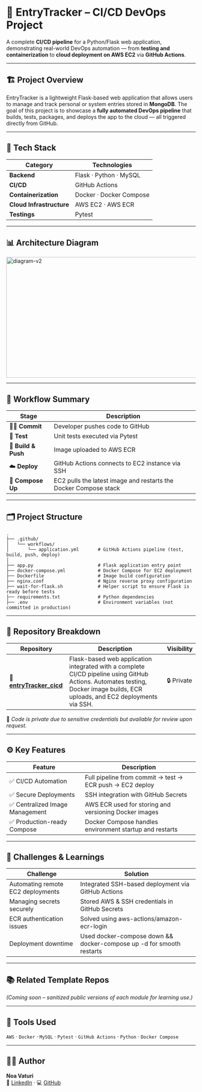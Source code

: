 # 🧾 EntryTracker – CI/CD DevOps Project

A complete **CI/CD pipeline** for a Python/Flask web application, demonstrating real-world DevOps automation — from **testing and containerization** to **cloud deployment on AWS EC2** via **GitHub Actions**.

---

## 🏗️ Project Overview
EntryTracker is a lightweight Flask-based web application that allows users to manage and track personal or system entries stored in **MongoDB**.
The goal of this project is to showcase a **fully automated DevOps pipeline** that builds, tests, packages, and deploys the app to the cloud — all triggered directly from GitHub.

---

## 🧰 Tech Stack

| Category | Technologies |
|-----------|---------------|
| **Backend** | Flask · Python · MySQL |
| **CI/CD** | GitHub Actions |
| **Containerization** | Docker · Docker Compose |
| **Cloud Infrastructure** | AWS EC2 · AWS ECR |
| **Testings** | Pytest |

---

## 📊 Architecture Diagram
<img width="1130" height="320" alt="diagram-v2" src="https://github.com/user-attachments/assets/8ff0426e-7200-4a6b-b025-1111d7a6ba2e" />



---

## 🚀 Workflow Summary

| Stage | Description |
|-------|--------------|
| 🧑‍💻 **Commit** | Developer pushes code to GitHub |
| 🧪 **Test** | Unit tests executed via Pytest |
| 🐳 **Build & Push** | Image uploaded to AWS ECR |
| ☁️ **Deploy** | GitHub Actions connects to EC2 instance via SSH |
| 🔁 **Compose Up** | EC2 pulls the latest image and restarts the Docker Compose stack |

---

## 🗂️ Project Structure

```
.
├── .github/
│   └── workflows/
│       └── application.yml       # GitHub Actions pipeline (test, build, push, deploy)
│
├── app.py                        # Flask application entry point
├── docker-compose.yml            # Docker Compose for EC2 deployment
├── Dockerfile                    # Image build configuration
├── nginx.conf                    # Nginx reverse proxy configuration
├── wait-for-flask.sh             # Helper script to ensure Flask is ready before tests
├── requirements.txt              # Python dependencies
├── .env                          # Environment variables (not committed in production)
```

---

## 📁 Repository Breakdown
| Repository | Description | Visibility |
|-------------|-------------|------------|
| 🔹 **[entryTracker_cicd](https://github.com/NoaVaturi/entryTracker_cicd.git)** | Flask-based web application integrated with a complete CI/CD pipeline using GitHub Actions. Automates testing, Docker image builds, ECR uploads, and EC2 deployments via SSH. | 🔒 Private |

🧭 *Code is private due to sensitive credentials but available for review upon request.*


---

## ⚙️ Key Features
| Feature | Description |
|----------|--------------|
| ✅ CI/CD Automation | Full pipeline from commit → test → ECR push → EC2 deploy |
| ✅ Secure Deployments | SSH integration with GitHub Secrets |
| ✅ Centralized Image Management | AWS ECR used for storing and versioning Docker images |
| ✅ Production-ready Compose | Docker Compose handles environment startup and restarts |

---

## 🧠 Challenges & Learnings
| Challenge | Solution |
|------------|-----------|
| Automating remote EC2 deployments | Integrated SSH-based deployment via GitHub Actions |
| Managing secrets securely | Stored AWS & SSH credentials in GitHub Secrets |
| ECR authentication issues | Solved using aws-actions/amazon-ecr-login |
| Deployment downtime | Used docker-compose down && docker-compose up -d for smooth restarts |

---

## 📚 Related Template Repos
*(Coming soon – sanitized public versions of each module for learning use.)*

---

## 🧩 Tools Used
`AWS` · `Docker` · `MySQL` · `Pytest` · `GitHub Actions` · `Python` · `Docker Compose`

---

## 👩‍💻 Author
**Noa Vaturi**  
💼 [LinkedIn](https://linkedin.com/in/noavaturi) · 💻 [GitHub](https://github.com/NoaVaturi)

